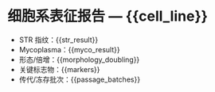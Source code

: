 # 细胞系表征报告 — {{cell_line}}

- STR 指纹：{{str_result}}
- Mycoplasma：{{myco_result}}
- 形态/倍增：{{morphology_doubling}}
- 关键标志物：{{markers}}
- 传代/冻存批次：{{passage_batches}}
